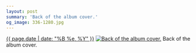 ```yaml
---
layout: post
summary: 'Back of the album cover.'
og_image: 336-1280.jpg
---
```


<p>
  <time><a href="/336">{{ page.date | date: "%B %e, %Y" }}</a></time>
  <a href="/336"><img src="{{ site.assets_url }}/336-640.jpg" srcset="{{ site.assets_url }}/336-1280.jpg 1280w, {{ site.assets_url }}/336-960.jpg 960w, {{ site.assets_url }}/336-640.jpg 640w, {{ site.assets_url }}/336-320.jpg 320w" sizes="(min-width: 700px) 50vw, calc(100vw - 2rem)" alt="Back of the album cover." /></a>
  <span>Back of the album cover.</span>
</p>
